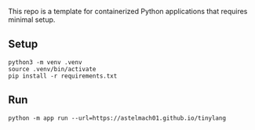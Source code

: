 This repo is a template for containerized Python applications that requires minimal setup.


## Setup

```shell
python3 -m venv .venv
source .venv/bin/activate
pip install -r requirements.txt
```

## Run

```shell
python -m app run --url=https://astelmach01.github.io/tinylang
```
